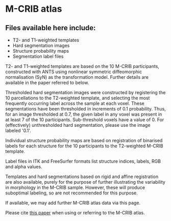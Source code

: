# M-CRIB atlas 

## Files available here include:

* T2- and T1-weighted templates
* Hard segmentation images
* Structure probability maps
* Segmentation label files

T2- and T1-weighted templates are based on the 10 M-CRIB participants, constructed with ANTS using nonlinear symmetric diffeomorphic normalisation (SyN) as the transformation model. Further details are available in the paper referred to below.

Thresholded hard segmentation images were constructed by registering the 10 parcellations to the T2-weighted template, and selecting the most frequently occurring label across the sample at each voxel. These segmentations have been thresholded in increments of 0.1 probability. Thus, for an image thresholded at 0.7, the given label in any voxel was present in at least 7 of the 10 participants. Sub-threshold voxels have a value of 0. For (effectively) unthresholded hard segmentation, please use the image labeled '0.1'. 

Individual structure probability maps are based on registration of binarised labels for each structure for the 10 participants to the T2-weighted M-CRIB template.  

Label files in ITK and FreeSurfer formats list structure indices, labels, RGB and alpha values. 


Templates and hard segmentations based on rigid and affine registration are also available, purely for the purpose of further illustrating the variability in morphology in the M-CRIB sample. However, these will produce suboptimal labeling, so are not recommended for this purpose. 

If available, we may add further M-CRIB atlas data via this page.

Please cite [this paper](http://www.sciencedirect.com/science/article/pii/S1053811916305444) when using or referring to the M-CRIB atlas.



